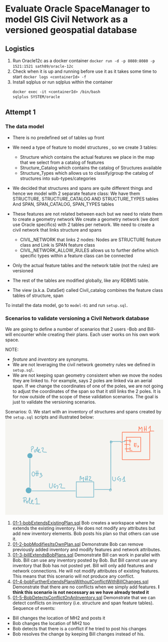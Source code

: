 # Evaluate Oracle SpaceManager to model GIS Civil Network as a versioned geospatial database

## Logistics

1. Run Oracle12c as a docker container
  `docker run -d -p 8080:8080 -p 1521:1521 sath89/oracle-12c`
2. Check when it is up and running before use it as it takes some time to start
  `docker logs <containerId> -f`
3. Install sqlplus or run sqlplus within the container
   ```
   docker exec -it <containerId> /bin/bash
   sqlplus SYSTEM/oracle
   ```

## Attempt 1

### The data model

- There is no predefined set of tables up front
- We need a type of feature to model structures , so we create 3 tables:
  - Structure which contains the actual features we place in the  map that we select from a catalog of features
  - Structure_Catalog which contains the catalog of Structures available
  - Structure_Types which allows us to classify/group the catalog of structures into sub-types/categories
- We decided that structures and spans are quite different things and hence we model with 2 separate feature class:
  We have them STRUCTURE, STRUCTURE_CATALOG AND STRUCTURE_TYPES tables
  And SPAN, SPAN_CATALOG, SPAN_TYPES tables
- These features are not related between each but we need to relate them to create a geometry network
  We create a geometry network (we dont use Oracle specifics) with 2 tables per network.
  We need to create a civil network that links structure and spans
   - CIVIL_NETWORK that links 2 nodes: Nodes are STRUCTURE feature class and Link is SPAN feature class
   - CIVIL_NETWORK_ALLOW_RULES allows us to further define which specific types within a feature class can be connected

- Only the actual feature tables and the network table (not the rules) are versioned
- The rest of the tables are modified globally, like any RDBMS table.
- The view (a.k.a. DataSet) called Civil_catalog combines the feature class tables of structure, span

To install the data model, go to `model-01` and run `setup.sql`.


### Scenarios to validate versioning a Civil Network database

We are going to define a number of scenarios that 2 users -Bob and Bill- will encounter while creating their plans. Each user works on his own work space.

NOTE:
- *feature* and *inventory* are synonyms.
- We are not leveraging the civil network geometry rules we defined in `setup.sql`.
- We are not keeping span geometry consistent when we move the nodes they are linked to. For example, says 2 poles are linked via an aerial span. If we change the coordinates of one of the poles, we are not going to adjust the coordinates of the span so that it still links the 2 poles. It is for now outside of the scope of these validation scenarios. The goal is just to validate the versioning scenarios.


Scenarios:
0. We start with an inventory of structures and spans created by the `setup.sql` scripts and illustrated below:
  ![initial inventory](inventory-0.png)
1. [01-1-bobExtendsExistingPlan.sql](model-01/01-1-bobExtendsExistingPlan.sql) Bob creates a workspace where he extends the existing inventory. He does not modify any attributes but add new inventory elements. Bob posts his plan so that others can use it.
3. [01-2-bobModifiesItsOwnPlan.sql](model-01/01-2-bobModifiesItsOwnPlan.sql) Demonstrate Bob can remove previously added inventory and modify features and network attributes.
4. [01-3-billExtendsBobPlans.sql](model-01/01-3-billExtendsBobPlans.sql) Demonstrate Bill can work in parallel with Bob. Bill can use any inventory posted by Bob. But Bill cannot use any inventory that Bob has not posted yet. Bill will only add features and network connections. He will not modify attributes of existing features. This means that this scenario will not produce any conflict.
5. [01-4-bobFurtherExtendsPlansWithoutConflictWithBillChanges.sql](model-01/01-4-bobFurtherExtendsPlansWithoutConflictWithBillChanges.sql) Demonstrate that there are no conflicts when we simply add features. **I think this scenario is not necessary as we have already tested it**
6. [01-5-BobDetectsConflictOnAnInventory.sql](model-01/01-5-BobDetectsConflictOnAnInventory.sql) Demonstrate that we can detect conflicts on inventory (i.e. structure and span feature tables). Sequence of events:
  - Bill changes the location of MH2 and posts it
  - Bob changes the location of MH2 too
  - Bob detects that there is a conflict if he tried to post his changes
  - Bob resolves the change by keeping Bill changes instead of his.
